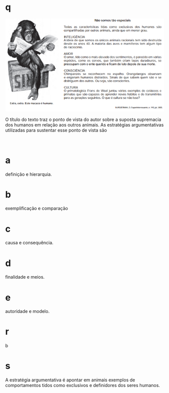 # q
![](fc9b40bc-80ab-3c0c-54b2-057d0b241027.png)

O título do texto traz o ponto de vista do autor sobre a suposta supremacia dos humanos em relação aos outros animais. As estratégias argumentativas utilizadas para sustentar esse ponto de vista são

 

# a
definição e hierarquia.

# b
exemplificação e comparação

# c
causa e consequência.

# d
finalidade e meios.

# e
autoridade e modelo.

# r
b

# s
A estratégia argumentativa é apontar em animais exemplos de comportamentos tidos como exclusivos e definidores dos seres humanos.
